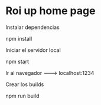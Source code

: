 # Roi up home page

Instalar dependencias

npm install

Iniciar el servidor local

npm start

Ir al navegador  ---> localhost:1234

Crear los builds

npm run build